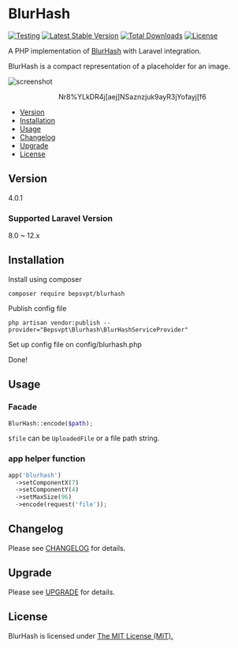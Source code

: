 # BlurHash

[![Testing](https://github.com/bepsvpt/blurhash/actions/workflows/testing.yml/badge.svg)](https://github.com/bepsvpt/blurhash/actions/workflows/testing.yml)
[![Latest Stable Version](https://poser.pugx.org/bepsvpt/blurhash/v/stable)](https://packagist.org/packages/bepsvpt/blurhash)
[![Total Downloads](https://poser.pugx.org/bepsvpt/blurhash/downloads)](https://packagist.org/packages/bepsvpt/blurhash)
[![License](https://poser.pugx.org/bepsvpt/blurhash/license)](https://packagist.org/packages/bepsvpt/blurhash)

A PHP implementation of [BlurHash](https://github.com/woltapp/blurhash) with Laravel integration.

BlurHash is a compact representation of a placeholder for an image.

![screenshot](https://raw.githubusercontent.com/bepsvpt/blurhash/main/screenshot.png)

<p align="center">Nr8%YLkDR4j[aej]NSaznzjuk9ayR3jYofayj[f6</p>

- [Version](#version)
- [Installation](#installation)
- [Usage](#usage)
- [Changelog](#changelog)
- [Upgrade](#upgrade)
- [License](#license)

## Version

4.0.1

### Supported Laravel Version

8.0 ~ 12.x

## Installation

Install using composer

```shell
composer require bepsvpt/blurhash
```

Publish config file

```shell
php artisan vendor:publish --provider="Bepsvpt\Blurhash\BlurHashServiceProvider"
```

Set up config file on config/blurhash.php

Done!

## Usage

### Facade

```php
BlurHash::encode($path);
```

`$file` can be `UploadedFile` or a file path string.

### app helper function

```php
app('blurhash')
  ->setComponentX(7)
  ->setComponentY(4)
  ->setMaxSize(96)
  ->encode(request('file'));
```

## Changelog

Please see [CHANGELOG](CHANGELOG.md) for details.

## Upgrade

Please see [UPGRADE](UPGRADE.md) for details.

## License

BlurHash is licensed under [The MIT License (MIT).](LICENSE.md)

